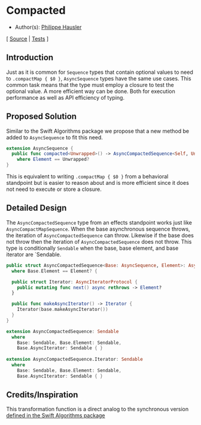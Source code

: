 # Compacted

* Author(s): [Philippe Hausler](https://github.com/phausler)

[
[Source](https://github.com/apple/swift-async-algorithms/blob/main/Sources/AsyncAlgorithms/AsyncCompactedSequence.swift) |
[Tests](https://github.com/apple/swift-async-algorithms/blob/main/Tests/AsyncAlgorithmsTests/TestCompacted.swift)
]

## Introduction

Just as it is common for `Sequence` types that contain optional values to need to `.compactMap { $0 }`, `AsyncSequence` types have the same use cases. This common task means that the type must employ a closure to test the optional value. A more efficient way can be done. Both for execution performance as well as API efficiency of typing.

## Proposed Solution

Similar to the Swift Algorithms package we propose that a new method be added to `AsyncSequence` to fit this need.

```swift
extension AsyncSequence {
  public func compacted<Unwrapped>() -> AsyncCompactedSequence<Self, Unwrapped>
    where Element == Unwrapped?
}
```

This is equivalent to writing `.compactMap { $0 }` from a behavioral standpoint but is easier to reason about and is more efficient since it does not need to execute or store a closure.

## Detailed Design

The `AsyncCompactedSequence` type from an effects standpoint works just like `AsyncCompactMapSequence`. When the base asynchronous sequence throws, the iteration of `AsyncCompactedSequence` can throw. Likewise if the base does not throw then the iteration of `AsyncCompactedSequence` does not throw. This type is conditionally `Sendable` when the base, base element, and base iterator are `Sendable.

```swift
public struct AsyncCompactedSequence<Base: AsyncSequence, Element>: AsyncSequence
  where Base.Element == Element? {

  public struct Iterator: AsyncIteratorProtocol {
    public mutating func next() async rethrows -> Element?
  }

  public func makeAsyncIterator() -> Iterator {
    Iterator(base.makeAsyncIterator())
  }
}

extension AsyncCompactedSequence: Sendable 
  where 
    Base: Sendable, Base.Element: Sendable, 
    Base.AsyncIterator: Sendable { }
  
extension AsyncCompactedSequence.Iterator: Sendable 
  where 
    Base: Sendable, Base.Element: Sendable, 
    Base.AsyncIterator: Sendable { }
```

## Credits/Inspiration

This transformation function is a direct analog to the synchronous version [defined in the Swift Algorithms package](https://github.com/apple/swift-algorithms/blob/main/Guides/Compacted.md)

